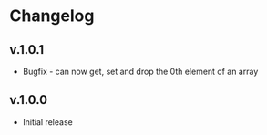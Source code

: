 # Changelog

## v.1.0.1

- Bugfix - can now get, set and drop the 0th element of an array

## v.1.0.0

- Initial release
